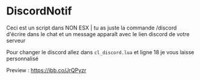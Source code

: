 # DiscordNotif
Ceci est un script dans NON ESX |  tu as juste la commande /discord d'écrire dans le chat et un message apparaît avec le lien discord de votre serveur

Pour changer le discord allez dans ``cl_discord.lua`` et ligne 18 je vous laisse personnalisé

Preview : https://ibb.co/JrQPyzr
